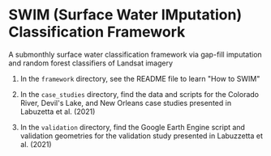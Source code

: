 # SWIM (Surface Water IMputation) Classification Framework
A submonthly surface water classification framework via gap-fill imputation and random forest classifiers of Landsat imagery

1. In the `framework` directory, see the README file to learn "How to SWIM"

2. In the `case_studies` directory, find the data and scripts for the Colorado River, Devil's Lake, and New Orleans case studies presented in Labuzetta et al. (2021)

3. In the `validation` directory, find the Google Earth Engine script and validation geometries for the validation study presented in Labuzzetta et al. (2021)
